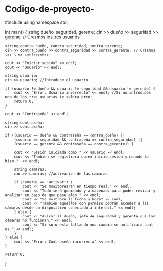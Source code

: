 # Codigo-de-proyecto-
#include <iostream>
using namespace std;

int main() {
    string dueño, seguridad, gerente;
    cin >> dueño >> seguridad >> gerente; // Creamos los tres usuarios

    string contra_dueño, contra_seguridad, contra_gerente;
    cin >> contra_dueño >> contra_seguridad >> contra_gerente; // Creamos las tres contraseñas

    cout << "Iniciar sesión" << endl;
    cout << "Usuario" << endl;

    string usuario;
    cin >> usuario; //Introduce el usuario

    if (usuario != dueño && usuario != seguridad && usuario != gerente) {
        cout << "Error: Usuario incorrecto" << endl; //Si no introduces uno de los tres usuarios te saldra error
        return 0;
    }

    cout << "Contraseña" << endl;

    string contraseña;
    cin >> contraseña;

    if ((usuario == dueño && contraseña == contra_dueño) ||
        (usuario == seguridad && contraseña == contra_seguridad) ||
        (usuario == gerente && contraseña == contra_gerente)) {
        
        cout << "Sesión iniciada como " << usuario << endl;
        cout << "Tambien se registrara quien inicio sesion y cuando lo hizo."  << endl;

        string camaras;
        cin >> camaras; //Activacion de las camaras

        if (camaras == "activar") {
            cout << "Se monitorearán en tiempo real." << endl;
            cout << "Todo será guardado y almacenado para poder revisar y analizar en caso de que pase algo." << endl;
            cout << "Se mostrara la fecha y hora" << endl;
            cout << "También aquellos con permiso podrán acceder a las cámaras desde un dispositivo conectado a internet." << endl;
        } else {
            cout << "Avisar al dueño, jefe de seguridad y gerente que las cámaras no funcionan." << endl;
            cout << "Si solo esta fallando una camara se notificara cual es." << endl;
        }
    } else {
        cout << "Error: Contraseña incorrecta" << endl;
    }

    return 0;
}
